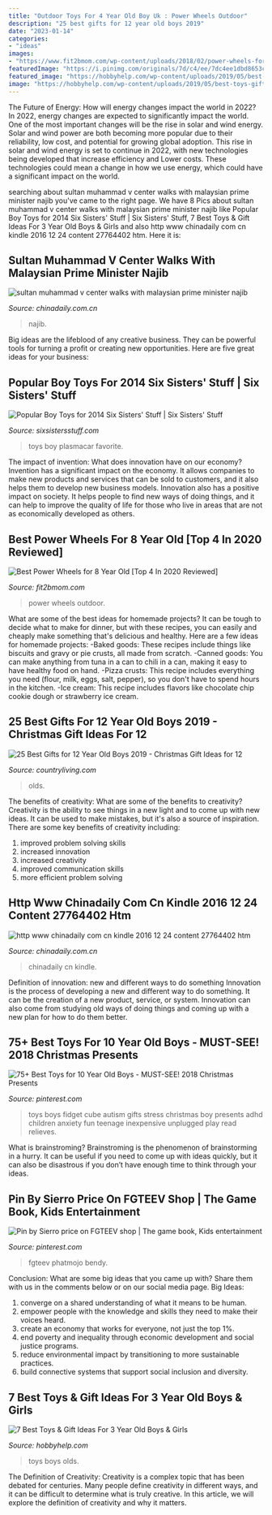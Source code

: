 ```yaml
---
title: "Outdoor Toys For 4 Year Old Boy Uk : Power Wheels Outdoor"
description: "25 best gifts for 12 year old boys 2019"
date: "2023-01-14"
categories:
- "ideas"
images:
- "https://www.fit2bmom.com/wp-content/uploads/2018/02/power-wheels-for-8-year-old-featured.jpg"
featuredImage: "https://i.pinimg.com/originals/7d/c4/ee/7dc4ee1dbd8653ceb48eee1fa9cdb722.jpg"
featured_image: "https://hobbyhelp.com/wp-content/uploads/2019/05/best-toys-gifts-for-3-year-old-boys-girls1.jpg"
image: "https://hobbyhelp.com/wp-content/uploads/2019/05/best-toys-gifts-for-3-year-old-boys-girls1.jpg"
---
```



The Future of Energy: How will energy changes impact the world in 2022?
In 2022, energy changes are expected to significantly impact the world. One of the most important changes will be the rise in solar and wind energy. Solar and wind power are both becoming more popular due to their reliability, low cost, and potential for growing global adoption. This rise in solar and wind energy is set to continue in 2022, with new technologies being developed that increase efficiency and Lower costs. These technologies could mean a change in how we use energy, which could have a significant impact on the world.

	

		
searching about sultan muhammad v center walks with malaysian prime minister najib you've came to the right page. We have 8 Pics about sultan muhammad v center walks with malaysian prime minister najib like Popular Boy Toys for 2014 Six Sisters&#039; Stuff | Six Sisters&#039; Stuff, 7 Best Toys &amp; Gift Ideas For 3 Year Old Boys &amp; Girls and also http www chinadaily com cn kindle 2016 12 24 content 27764402 htm. Here it is:
		
    
## Sultan Muhammad V Center Walks With Malaysian Prime Minister Najib

<img loading=lazy src="http://www.chinadaily.com.cn/kindle/attachement/jpg/site1/20161214/00221917e13e19bad6a13d.jpg" onerror="this.onerror=null;this.src='https://tse1.mm.bing.net/th?id=OIP.sCaKMZ00sxcy0o6JALBh0gAAAA&amp;pid=15.1';" alt="sultan muhammad v center walks with malaysian prime minister najib">

_Source: chinadaily.com.cn_

>najib. 

	

Big ideas are the lifeblood of any creative business. They can be powerful tools for turning a profit or creating new opportunities. Here are five great ideas for your business:

    
## Popular Boy Toys For 2014 Six Sisters&#039; Stuff | Six Sisters&#039; Stuff

<img loading=lazy src="http://ecx.images-amazon.com/images/I/81jZxxLAzVL._SL1500_.jpg" onerror="this.onerror=null;this.src='https://tse4.mm.bing.net/th?id=OIP.xqFycgGJD5X1MKC46Q9XeQHaE8&amp;pid=15.1';" alt="Popular Boy Toys for 2014 Six Sisters&#039; Stuff | Six Sisters&#039; Stuff">

_Source: sixsistersstuff.com_

>toys boy plasmacar favorite. 

	

The impact of invention: What does innovation have on our economy?
Invention has a significant impact on the economy. It allows companies to make new products and services that can be sold to customers, and it also helps them to develop new business models. Innovation also has a positive impact on society. It helps people to find new ways of doing things, and it can help to improve the quality of life for those who live in areas that are not as economically developed as others.

    
## Best Power Wheels For 8 Year Old [Top 4 In 2020 Reviewed]

<img loading=lazy src="https://www.fit2bmom.com/wp-content/uploads/2018/02/power-wheels-for-8-year-old-featured.jpg" onerror="this.onerror=null;this.src='https://tse1.mm.bing.net/th?id=OIP.JYZH57pru62r8lvCuCI6cgHaHa&amp;pid=15.1';" alt="Best Power Wheels for 8 Year Old [Top 4 In 2020 Reviewed]">

_Source: fit2bmom.com_

>power wheels outdoor. 

	

What are some of the best ideas for homemade projects?
It can be tough to decide what to make for dinner, but with these recipes, you can easily and cheaply make something that's delicious and healthy. Here are a few ideas for homemade projects: 
-Baked goods: These recipes include things like biscuits and gravy or pie crusts, all made from scratch.
-Canned goods: You can make anything from tuna in a can to chili in a can, making it easy to have healthy food on hand.
-Pizza crusts: This recipe includes everything you need (flour, milk, eggs, salt, pepper), so you don't have to spend hours in the kitchen.
-Ice cream: This recipe includes flavors like chocolate chip cookie dough or strawberry ice cream.

    
## 25 Best Gifts For 12 Year Old Boys 2019 - Christmas Gift Ideas For 12

<img loading=lazy src="https://hips.hearstapps.com/hmg-prod.s3.amazonaws.com/images/gifts-for-12-year-old-boys-1573594088.png?crop=0.498xw:1.00xh;0.00962xw,0&amp;resize=640:*" onerror="this.onerror=null;this.src='https://tse1.mm.bing.net/th?id=OIP.EE7a1MeZS7k9UW2_9UW-PwHaHY&amp;pid=15.1';" alt="25 Best Gifts for 12 Year Old Boys 2019 - Christmas Gift Ideas for 12">

_Source: countryliving.com_

>olds. 

	

The benefits of creativity: What are some of the benefits to creativity?
Creativity is the ability to see things in a new light and to come up with new ideas. It can be used to make mistakes, but it's also a source of inspiration. There are some key benefits of creativity including: 
1. improved problem solving skills 
2. increased innovation 
3. increased creativity 
4. improved communication skills 
5. more efficient problem solving 

    
## Http Www Chinadaily Com Cn Kindle 2016 12 24 Content 27764402 Htm

<img loading=lazy src="http://www.chinadaily.com.cn/kindle/attachement/jpg/site1/20161224/b083fe9924f019c869fc14.jpg" onerror="this.onerror=null;this.src='https://tse2.mm.bing.net/th?id=OIP.3VsDW-lWMryJGYtOmdXcyQAAAA&amp;pid=15.1';" alt="http www chinadaily com cn kindle 2016 12 24 content 27764402 htm">

_Source: chinadaily.com.cn_

>chinadaily cn kindle. 

	

Definition of innovation: new and different ways to do something
Innovation is the process of developing a new and different way to do something. It can be the creation of a new product, service, or system. Innovation can also come from studying old ways of doing things and coming up with a new plan for how to do them better.

    
## 75+ Best Toys For 10 Year Old Boys - MUST-SEE! 2018 Christmas Presents

<img loading=lazy src="https://i.pinimg.com/originals/7d/c4/ee/7dc4ee1dbd8653ceb48eee1fa9cdb722.jpg" onerror="this.onerror=null;this.src='https://tse3.mm.bing.net/th?id=OIP.5CmQ5qh4NRI0oB2MZoXc3AHaHa&amp;pid=15.1';" alt="75+ Best Toys for 10 Year Old Boys - MUST-SEE! 2018 Christmas Presents">

_Source: pinterest.com_

>toys boys fidget cube autism gifts stress christmas boy presents adhd children anxiety fun teenage inexpensive unplugged play read relieves. 

	

What is brainstroming? Brainstroming is the phenomenon of brainstorming in a hurry. It can be useful if you need to come up with ideas quickly, but it can also be disastrous if you don’t have enough time to think through your ideas.

    
## Pin By Sierro Price On FGTEEV Shop | The Game Book, Kids Entertainment

<img loading=lazy src="https://i.pinimg.com/736x/05/89/30/05893070010e7631fc9a5c03114d1372.jpg" onerror="this.onerror=null;this.src='https://tse1.mm.bing.net/th?id=OIP.pbNNkkKYj-Ti4ZHo9rD5qAHaHa&amp;pid=15.1';" alt="Pin by Sierro price on FGTEEV shop | The game book, Kids entertainment">

_Source: pinterest.com_

>fgteev phatmojo bendy. 

	

Conclusion: What are some big ideas that you came up with? Share them with us in the comments below or on our social media page.
Big Ideas:
1. converge on a shared understanding of what it means to be human. 
2. empower people with the knowledge and skills they need to make their voices heard. 
3. create an economy that works for everyone, not just the top 1%. 
4. end poverty and inequality through economic development and social justice programs. 
5. reduce environmental impact by transitioning to more sustainable practices. 
6. build connective systems that support social inclusion and diversity. 

    
## 7 Best Toys &amp; Gift Ideas For 3 Year Old Boys &amp; Girls

<img loading=lazy src="https://hobbyhelp.com/wp-content/uploads/2019/05/best-toys-gifts-for-3-year-old-boys-girls1.jpg" onerror="this.onerror=null;this.src='https://tse1.mm.bing.net/th?id=OIP.C9OsgRcduGdIP1PpMoOo_gHaD2&amp;pid=15.1';" alt="7 Best Toys &amp; Gift Ideas For 3 Year Old Boys &amp; Girls">

_Source: hobbyhelp.com_

>toys boys olds. 

	

The Definition of Creativity:
Creativity is a complex topic that has been debated for centuries. Many people define creativity in different ways, and it can be difficult to determine what is truly creative. In this article, we will explore the definition of creativity and why it matters.

